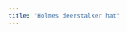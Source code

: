 ```yaml
---
title: "Holmes deerstalker hat"
---
```


<YouTube id='H24VBFMZJF4' />

<PatternDocs pattern='holmes' />
